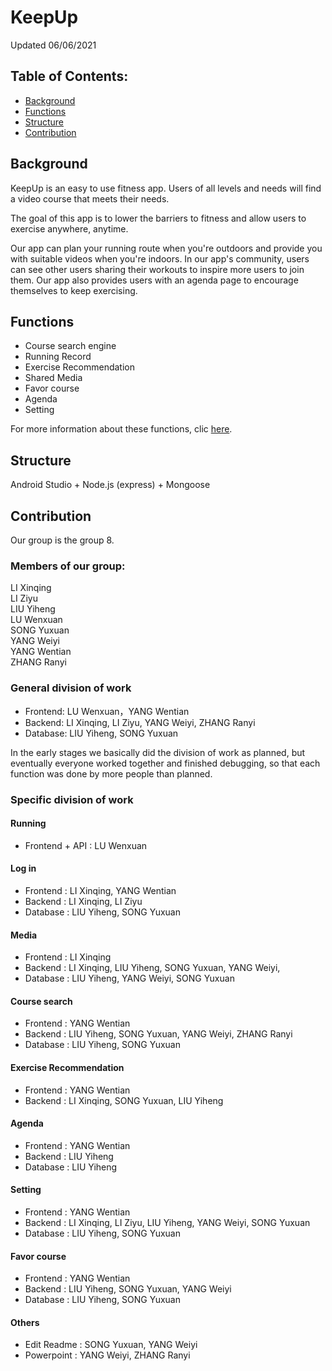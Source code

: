 # KeepUp
Updated 06/06/2021
## Table of Contents:
* [Background](#Background)
* [Functions](#Functions)
* [Structure](#Structure)
* [Contribution](#Contribution)

## Background
KeepUp is an easy to use fitness app. Users of all levels and needs will find a video course that meets their needs. 

The goal of this app is to lower the barriers to fitness and allow users to exercise anywhere, anytime.

Our app can plan your running route when you're outdoors and provide you with suitable videos when you're indoors. In our app's community, users can see other users sharing their workouts to inspire more users to join them. Our app also provides users with an agenda page to encourage themselves to keep exercising.

## Functions
* Course search engine
* Running Record
* Exercise Recommendation
* Shared Media
* Favor course
* Agenda
* Setting

For more information about these functions, clic [here](https://github.com/rzhang451/keepup/blob/main/function_introduction.md).

## Structure
Android Studio + Node.js (express) + Mongoose

## Contribution

Our group is the group 8.

### Members of our group:
LI Xinqing<br>
LI Ziyu<br>
LIU Yiheng<br>
LU Wenxuan<br>
SONG Yuxuan<br>
YANG Weiyi<br>
YANG Wentian<br>
ZHANG Ranyi

### General division of work
* Frontend: LU Wenxuan，YANG Wentian
* Backend: LI Xinqing, LI Ziyu, YANG Weiyi, ZHANG Ranyi
* Database: LIU Yiheng, SONG Yuxuan

In the early stages we basically did the division of work as planned, but eventually everyone worked together and finished debugging, so that each function was done by more people than planned.

### Specific division of work
#### Running
* Frontend + API : LU Wenxuan
#### Log in
* Frontend : LI Xinqing, YANG Wentian
* Backend : LI Xinqing, LI Ziyu
* Database : LIU Yiheng, SONG Yuxuan
#### Media
* Frontend : LI Xinqing
* Backend : LI Xinqing, LIU Yiheng, SONG Yuxuan, YANG Weiyi,
* Database : LIU Yiheng, YANG Weiyi, SONG Yuxuan
#### Course search
* Frontend : YANG Wentian
* Backend : LIU Yiheng, SONG Yuxuan, YANG Weiyi, ZHANG Ranyi
* Database : LIU Yiheng, SONG Yuxuan
#### Exercise Recommendation
* Frontend : YANG Wentian
* Backend : LI Xinqing, SONG Yuxuan, LIU Yiheng
#### Agenda
* Frontend : YANG Wentian
* Backend : LIU Yiheng
* Database : LIU Yiheng
#### Setting
* Frontend : YANG Wentian
* Backend : LI Xinqing, LI Ziyu, LIU Yiheng, YANG Weiyi, SONG Yuxuan
* Database : LIU Yiheng, SONG Yuxuan
#### Favor course
* Frontend : YANG Wentian
* Backend : LIU Yiheng, SONG Yuxuan, YANG Weiyi
* Database : LIU Yiheng, SONG Yuxuan
#### Others
* Edit Readme : SONG Yuxuan, YANG Weiyi
* Powerpoint : YANG Weiyi, ZHANG Ranyi


